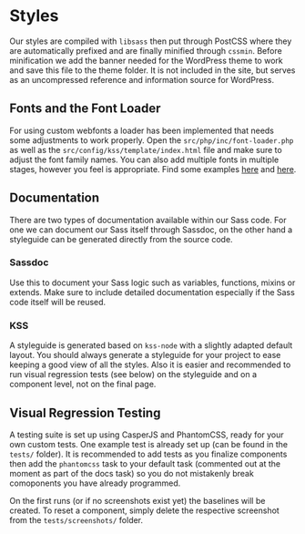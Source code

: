 # Styles

Our styles are compiled with `libsass` then put through PostCSS where they are automatically prefixed and are finally minified through `cssmin`. Before minification we add the banner needed for the WordPress theme to work and save this file to the theme folder. It is not included in the site, but serves as an uncompressed reference and information source for WordPress.

## Fonts and the Font Loader
For using custom webfonts a loader has been implemented that needs some adjustments to work properly. Open the `src/php/inc/font-loader.php` as well as the `src/config/kss/template/index.html` file and make sure to adjust the font family names. You can also add multiple fonts in multiple stages, however you feel is appropriate. Find some examples [here](https://www.zachleat.com/web/comprehensive-webfonts/) and [here](https://www.zachleat.com/web-fonts/demos/foft.html).

## Documentation
There are two types of documentation available within our Sass code. For one we can document our Sass itself through Sassdoc, on the other hand a styleguide can be generated directly from the source code.

### Sassdoc
Use this to document your Sass logic such as variables, functions, mixins or extends. Make sure to include detailed documentation especially if the Sass code itself will be reused.

### KSS
A styleguide is generated based on `kss-node` with a slightly adapted default layout. You should always generate a styleguide for your project to ease keeping a good view of all the styles. Also it is easier and recommended to run visual regression tests (see below) on the styleguide and on a component level, not on the final page.

## Visual Regression Testing
A testing suite is set up using CasperJS and PhantomCSS, ready for your own custom tests. One example test is already set up (can be found in the `tests/` folder). It is recommended to add tests as you finalize components then add the `phantomcss` task to your default task (commented out at the moment as part of the docs task) so you do not mistakenly break comoponents you have already programmed.

On the first runs (or if no screenshots exist yet) the baselines will be created. To reset a component, simply delete the respective screenshot from the `tests/screenshots/` folder.
